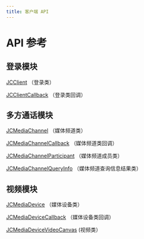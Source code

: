 ```yaml
---
title: 客户端 API
---
```

# API 参考

## 登录模块

[JCClient](https://developer.juphoon.com/portal/reference/V2.1/ios/Classes/JCClient.html)
（登录类）

[JCClientCallback](https://developer.juphoon.com/portal/reference/V2.1/ios/Protocols/JCClientCallback.html)
（登录类回调）

## 多方通话模块

[JCMediaChannel](https://developer.juphoon.com/portal/reference/V2.1/ios/Classes/JCMediaChannel.html)
（媒体频道类）

[JCMediaChannelCallback](https://developer.juphoon.com/portal/reference/V2.1/ios/Protocols/JCMediaChannelCallback.html)
（媒体频道类回调）

[JCMediaChannelParticipant](https://developer.juphoon.com/portal/reference/V2.1/ios/Classes/JCMediaChannelParticipant.html)
（媒体频道成员类）

[JCMediaChannelQueryInfo](https://developer.juphoon.com/portal/reference/V2.1/ios/Classes/JCMediaChannelQueryInfo.html)
（媒体频道查询信息结果类）

## 视频模块

[JCMediaDevice](https://developer.juphoon.com/portal/reference/V2.1/ios/Classes/JCMediaDevice.html)
（媒体设备类）

[JCMediaDeviceCallback](https://developer.juphoon.com/portal/reference/V2.1/ios/Protocols/JCMediaDeviceCallback.html)
（媒体设备类回调）

[JCMediaDeviceVideoCanvas](https://developer.juphoon.com/portal/reference/V2.1/ios/Classes/JCMediaDeviceVideoCanvas.html)
(视频类）
